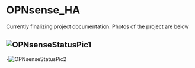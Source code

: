 # OPNsense_HA

Currently finalizing project documentation. Photos of the project are below

![OPNsenseStatusPic1](https://github.com/user-attachments/assets/249d33d6-7b9a-45f5-8c1a-244ce0d8ac94)
----
-![OPNsenseStatusPic2](https://github.com/user-attachments/assets/05f6f613-5af5-4e3f-b3f6-ed25f26ae01d)


